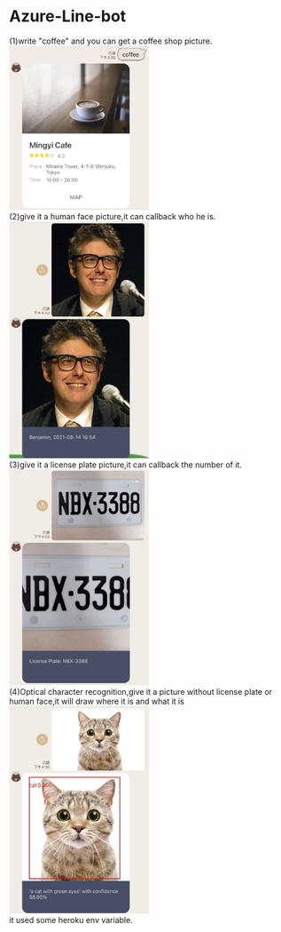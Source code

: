# Azure-Line-bot
(1)write "coffee" and you can get a coffee shop picture.</br>
<img src="https://github.com/mingyi1992/Azure-Line-bot/blob/master/picture/14571329761284.jpg" alt="Cover" width="50%"/></br>
(2)give it a human face picture,it can callback who he is.</br>
<img src="https://github.com/mingyi1992/Azure-Line-bot/blob/master/picture/14571329786464.jpg" alt="Cover" width="50%"/></br>
(3)give it a license plate picture,it can callback the number of it.</br>
<img src="https://github.com/mingyi1992/Azure-Line-bot/blob/master/picture/14571329864942.jpg" alt="Cover" width="50%"/></br>
(4)Optical character recognition,give it a picture without license plate or human face,it will draw where it is and what it is</br>
<img src="https://github.com/mingyi1992/Azure-Line-bot/blob/master/picture/14571329827665.jpg" alt="Cover" width="50%"/></br>
it used some heroku env variable.

